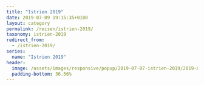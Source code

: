 ```yaml
---
title: "Istrien 2019"
date: 2019-07-09 19:15:35+0100
layout: category
permalink: /reisen/istrien-2019/
taxonomy: istrien-2019
redirect_from:
  - /istrien-2019/
series:
  name: "Istrien 2019"
header:
  image: /assets/images/responsive/popup/2019-07-07-istrien-2019/2019-07-12_120653_D75_3313-Pano_1920.jpg
  padding-bottom: 36.56%
---
```

